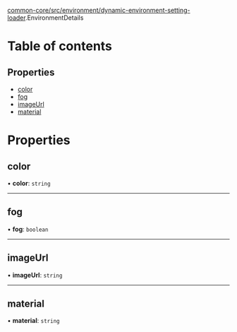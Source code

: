 [common-core/src/environment/dynamic-environment-setting-loader](../modules/common_core_src_environment_dynamic_environment_setting_loader.md).EnvironmentDetails

# Table of contents

## Properties

- [color](common_core_src_environment_dynamic_environment_setting_loader.EnvironmentDetails.md#color)
- [fog](common_core_src_environment_dynamic_environment_setting_loader.EnvironmentDetails.md#fog)
- [imageUrl](common_core_src_environment_dynamic_environment_setting_loader.EnvironmentDetails.md#imageurl)
- [material](common_core_src_environment_dynamic_environment_setting_loader.EnvironmentDetails.md#material)

# Properties

## color

• **color**: `string`

___

## fog

• **fog**: `boolean`

___

## imageUrl

• **imageUrl**: `string`

___

## material

• **material**: `string`
